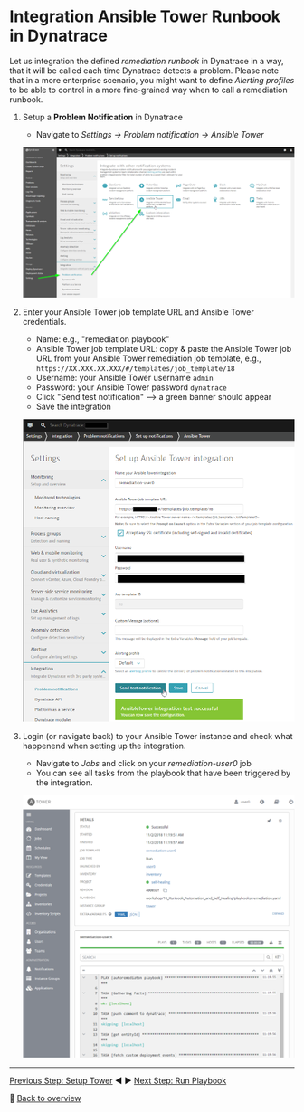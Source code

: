# Integration Ansible Tower Runbook in Dynatrace

Let us integration the defined _remediation runbook_ in Dynatrace in a way, that it will be called each time Dynatrace detects a problem. Please note that in a more enterprise scenario, you might want to define _Alerting profiles_ to be able to control in a more fine-grained way when to call a remediation runbook.

1. Setup a **Problem Notification** in Dynatrace
    - Navigate to _Settings -> Problem notification -> Ansible Tower_ 

    ![integration](../assets/ansible-integration.png)

1. Enter your Ansible Tower job template URL and Ansible Tower credentials.
    - Name: e.g., "remediation playbook"
    - Ansible Tower job template URL: copy & paste the Ansible Tower job URL from your Ansible Tower remediation job template, e.g., `https://XX.XXX.XX.XXX/#/templates/job_template/18`
    - Username: your Ansible Tower username `admin`
    - Password: your Ansible Tower password `dynatrace`
    - Click "Send test notification" --> a green banner should appear
    - Save the integration

    ![integration successful](../assets/ansible-integration-successful.png)

1. Login (or navigate back) to your Ansible Tower instance and check what happenend when setting up the integration.
    - Navigate to _Jobs_ and click on your _remediation-user0_ job
    - You can see all tasks from the playbook that have been triggered by the integration.

    ![integration run](../assets/ansible-integration-run.png)

---

[Previous Step: Setup Tower](../02_Setup_Tower) :arrow_backward: :arrow_forward: [Next Step: Run Playbook](../04_Run_Playbook)

:arrow_up_small: [Back to overview](../)